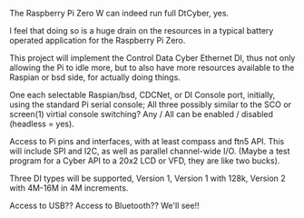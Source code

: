 The Raspberry Pi Zero W can indeed run full DtCyber, yes.

I feel that doing so is a huge drain on the resources in a typical battery operated application for the Raspberry Pi Zero.

This project will implement the Control Data Cyber Ethernet DI, thus not only allowing the Pi to idle more, but to also have more resources available to the Raspian or bsd side, for actually doing things.

One each selectable Raspian/bsd, CDCNet, or DI Console port, initially, using the standard Pi serial console; All three possibly similar to the SCO or screen(1) virtial console switching? Any / All can be enabled / disabled (headless = yes).

Access to Pi pins and interfaces, with at least compass and ftn5 API. This will include SPI and I2C, as well as parallel channel-wide I/O.  (Maybe a test program for a Cyber API to a 20x2 LCD or VFD, they are like two bucks).

Three DI types will be supported, Version 1, Version 1 with 128k, Version 2 with 4M-16M in 4M increments.

Access to USB??  Access to Bluetooth??  We'll see!!
